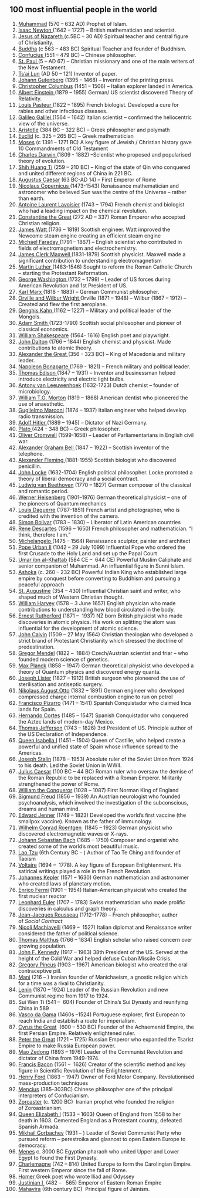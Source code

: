 <h2>100 most influential people in the world </h2>

<ol>
<li><a href="https://www.biographyonline.net/spiritual/muhammad.html">Muhammad</a>&nbsp;(570 &ndash; 632 AD) Prophet of Islam.</li>
<li><a href="https://www.biographyonline.net/scientists/isaac-newton.html">Isaac Newton&nbsp;</a>(1642 &ndash; 1727) &ndash; British mathematician and scientist.</li>
<li><a href="https://www.biographyonline.net/spiritual/jesus-christ.html">Jesus of Nazareth&nbsp;</a>(c.5BC &ndash; 30 AD) Spiritual teacher and central figure of Christianity.</li>
<li><a href="https://www.biographyonline.net/spiritual/buddha.html">Buddha</a>&nbsp;(c 563 &ndash; 483 BC) Spiritual Teacher and founder of Buddhism.</li>
<li><a href="https://www.biographyonline.net/poets/confucius.html">Confucius&nbsp;</a>(551 &ndash; 479 BC) &ndash; Chinese philosopher.</li>
<li><a href="https://www.biographyonline.net/spiritual/st-paul.html">St. Paul&nbsp;</a>(5 &ndash; AD 67) &ndash; Christian missionary and one of the main writers of the New Testament.</li>
<li><a href="https://www.biographyonline.net/business/cai-lun.html">Ts&rsquo;ai Lun</a>&nbsp;(AD 50 &ndash; 121) Inventor of paper.</li>
<li><a href="https://www.biographyonline.net/business/j-gutenberg.html">Johann Gutenberg</a>&nbsp;(1395 &ndash; 1468) &ndash; Inventor of the printing press.</li>
<li><a href="https://www.biographyonline.net/adventurers/christopher-columbus.html">Christopher Columbus</a>&nbsp;(1451 &ndash; 1506) &ndash; Italian explorer landed in America.</li>
<li><a href="https://www.biographyonline.net/scientists/albert-einstein.html">Albert Einstein&nbsp;</a>(1879 &ndash; 1955) German/ US scientist discovered Theory of Relativity.</li>
<li><a href="https://www.biographyonline.net/scientists/louis-pasteur.html">Louis Pasteur&nbsp;</a>(1822 &ndash; 1895) French biologist. Developed&nbsp;a cure for rabies and other infectious diseases.</li>
<li><a href="https://www.biographyonline.net/scientists/galileo.html">Galileo Galilei&nbsp;</a>(1564 &ndash; 1642) Italian scientist &ndash; confirmed the heliocentric view of the universe.</li>
<li><a href="https://www.biographyonline.net/scientists/aristotle.html">Aristotle</a>&nbsp;(384 BC &ndash; 322 BC) &ndash; Greek philosopher and polymath</li>
<li><a href="https://www.biographyonline.net/scientists/euclid.html">Euclid</a>&nbsp;(c. 325 &ndash; 265 BC) &ndash; Greek mathematician</li>
<li><a href="https://www.biographyonline.net/spiritual/moses.html">Moses</a>&nbsp;(c 1391 &ndash; 1271 BC) A key figure of Jewish / Christian history gave 10 Commandments of Old Testament</li>
<li><a href="https://www.biographyonline.net/scientists/charles-darwin.html">Charles Darwin&nbsp;</a>(1809 - 1882) &ndash;Scientist who proposed and popularised theory of evolution.</li>
<li><a href="https://www.biographyonline.net/military/emperor-qin-shi-huang-biography.html">Shih Huang Ti</a>&nbsp;(259 &ndash; 210 BC) &ndash; King of the state of Qin who conquered and united different regions of China in 221 BC.</li>
<li><a href="https://www.biographyonline.net/military/augustus-caesar-biography.html">Augustus Caesar</a>&nbsp;(63 BC-AD 14) &ndash; First Emperor of Rome</li>
<li><a href="https://www.biographyonline.net/scientists/copernicus.html">Nicolaus Copernicus&nbsp;</a>(1473-1543) Renaissance mathematician and astronomer who believed Sun was the centre of the Universe &ndash; rather than earth.</li>
<li><a href="https://www.biographyonline.net/scientists/antoine-lavoisier-biography.html">Antoine Laurent Lavoisier</a>&nbsp;(1743 &ndash; 1794) French chemist and biologist who had a leading impact on the chemical revolution.</li>
<li><a href="https://www.biographyonline.net/military/constantine.html">Constantine the Great</a>&nbsp;(<span class="st">272 AD &ndash; 337) Roman Emperor who accepted Christian religion.</span></li>
<li><a href="https://www.biographyonline.net/scientists/james-watt.html">James Watt&nbsp;</a>(1736 &ndash; 1819) Scottish engineer. Watt improved the Newcome steam engine creating an efficient steam engine</li>
<li><a href="https://www.biographyonline.net/scientists/michael-faraday.html">Michael Faraday&nbsp;</a>(1791 &ndash; 1867) &ndash; English scientist who contributed in fields of electromagnetism and electrochemistry.</li>
<li><a href="https://www.biographyonline.net/scientists/james-maxwell.html">James Clerk Maxwell&nbsp;</a>(1831-1879) Scottish physicist. Maxwell made a significant contribution to understanding electromagnetism</li>
<li><a href="https://www.biographyonline.net/spiritual/martin-luther.html">Martin Luther&nbsp;</a>(1483-1546) Sought to reform the Roman Catholic Church &ndash; starting the Protestant Reformation.</li>
<li><a href="https://www.biographyonline.net/politicians/american/george-washington.html">George Washington&nbsp;</a>(1732 &ndash; 1799) &ndash; Leader of US forces during American Revolution and 1st President of US.</li>
<li><a href="https://www.biographyonline.net/writers/karl-marx.html">Karl Marx&nbsp;</a>(1818 - 1883) &ndash; German Communist philosopher.</li>
<li><a href="https://www.biographyonline.net/scientists/inventors/wright-brothers.html">Orville and Wilbur Wright&nbsp;</a>Orville (1871 &ndash; 1948) &ndash; Wilbur (1867 &ndash; 1912) &ndash; Created and flew the first aeroplane.</li>
<li><a href="https://www.biographyonline.net/military/genghis-khan.html">Genghis Kahn&nbsp;</a>(1162 &ndash; 1227) &ndash; Military and political leader of the Mongols.</li>
<li><a href="https://www.biographyonline.net/writers/adam-smith.html">Adam Smith&nbsp;</a>(1723-1790) Scottish social philosopher and pioneer of classical economics.</li>
<li><a href="https://www.biographyonline.net/poets/william_shakespeare.html">William Shakespeare</a>&nbsp;(1564- 1616) English poet and playwright.</li>
<li><a href="https://www.biographyonline.net/scientists/john-dalton-biography.html">John Dalton</a>&nbsp;(1766 &ndash; 1844) English chemist and physicist. Made contributions to atomic theory.</li>
<li><a href="https://www.biographyonline.net/military/alexander-the-great.html">Alexander the Great&nbsp;</a>(356 - 323 BC) &ndash; King of Macedonia and military leader.</li>
<li><a href="https://www.biographyonline.net/military/napoleon.html">Napoleon Bonaparte&nbsp;</a>(1769 - 1821) &ndash; French military and political leader.</li>
<li><a href="https://www.biographyonline.net/scientists/thomas-edison.html">Thomas Edison&nbsp;</a>(1847 &ndash; 1931) &ndash; Inventor and businessman helped introduce electricity and electric light bulbs.</li>
<li><a href="https://www.biographyonline.net/scientists/antony-van-leeuwenhoek-biography.html">Antony van Leeuwenhoek</a>&nbsp;(1632-1723) Dutch chemist &ndash; founder of microbiology.</li>
<li><a href="https://www.biographyonline.net/scientists/william-t-g-morton-biography.html">William T.G. Morton</a>&nbsp;(1819 &ndash; 1868) American dentist who pioneered the use&nbsp;of anaesthetic.</li>
<li><a href="https://www.biographyonline.net/scientists/guglielmo-marconi-biography.html">Guglielmo Marconi</a>&nbsp;(1874 &ndash; 1937) Italian engineer who helped develop radio transmission.</li>
<li><a href="https://www.biographyonline.net/military/adolf-hitler.html">Adolf Hitler&nbsp;</a>(1889 &ndash; 1945) &ndash; Dictator of Nazi Germany.</li>
<li><a href="https://www.biographyonline.net/writers/plato.html">Plato&nbsp;</a>(424 - 348 BC) &ndash; Greek philosopher.</li>
<li><a href="https://www.biographyonline.net/british/oliver-cromwell.html">Oliver Cromwell</a>&nbsp;(1599-1658) &ndash; Leader of Parliamentarians in English civil war.</li>
<li><a href="https://www.biographyonline.net/scientists/alexander-bell.html">Alexander Graham Bell&nbsp;</a>(1847 &ndash; 1922) &ndash; Scottish inventor of the telephone.</li>
<li><a href="https://www.biographyonline.net/scientists/alex-fleming.html">Alexander Fleming&nbsp;</a>(1881-1955) Scottish biologist who discovered penicillin.</li>
<li><a href="https://www.biographyonline.net/writers/john-locke-biography.html">John Locke</a>&nbsp;(1632-1704) English political philosopher. Locke promoted a theory of liberal democracy and a social contract.</li>
<li><a href="https://www.biographyonline.net/music/beethoven.html">Ludwig van Beethoven</a>&nbsp;(1770 &ndash; 1827) German composer of the classical and romantic period.</li>
<li><a href="https://www.biographyonline.net/scientists/werner-heisenberg-biography.html">Werner Heisenberg</a>&nbsp;<span class="st">(1901&ndash;1976)</span>&nbsp;German theoretical physicist &ndash; one of the pioneers of Quantum mechanics</li>
<li><a href="https://www.biographyonline.net/scientists/louis-daguerre-biography.html">Louis Daguerre</a>&nbsp;<span class="st">(1787&ndash;1851)</span>&nbsp;French artist and photographer, who is credited with the invention of the camera.</li>
<li><a title="Simon Bolivar Biography" href="https://www.biographyonline.net/politicians/american/simon-bolivar.html">Simon Bolivar</a>&nbsp;(1783 &ndash; 1830) &ndash; Liberator of Latin American countries</li>
<li><a href="https://www.biographyonline.net/writers/rene-descartes.html">Rene Descartes</a>&nbsp;(1596 &ndash; 1650) French philosopher and mathematician. &ldquo;I think, therefore I am.&rdquo;</li>
<li><a href="https://www.biographyonline.net/artists/michelangelo.html">Michelangelo&nbsp;</a>(1475 &ndash; 1564) Renaissance sculptor, painter and architect</li>
<li><a href="https://www.biographyonline.net/people/pope-urban-ii-biography.html">Pope Urban II</a>&nbsp;(1042&nbsp;&ndash; 29 July 1099) Influential Pope who ordered the first Crusade to the Holy Land and set up the Papal Court</li>
<li><a href="https://www.biographyonline.net/military/umar.html">Umar ibn al-Khattab</a>&nbsp;(584 CE &ndash;&nbsp; 644 CE) Powerful Muslim Caliphate and senior companion of Muhammad. An influential figure in Sunni Islam.</li>
<li><a href="https://www.biographyonline.net/royalty/ashoka-biography.html">Ashoka</a>&nbsp;(c. 260 &ndash; 232 BC) Powerful Indian King who established large empire by conquest before converting to Buddhism and pursuing a peaceful approach</li>
<li><a href="https://www.biographyonline.net/st-augustine-hippo-biography.html">St. Augustine</a>&nbsp;(354 &ndash; 430) Influential Christian saint and writer, who shaped much of Western Christian thought.</li>
<li><a href="https://www.biographyonline.net/scientists/william-harvey.html">William Harvey</a>&nbsp;(1578 &ndash; 3 June 1657) English physician who made contributions to understanding how blood circulated in the body.</li>
<li><a href="https://www.biographyonline.net/scientists/ernest-rutherford-biography.html">Ernest Rutherford</a>&nbsp;(1871&nbsp;&ndash;&nbsp; 1937) NZ born British physicist who made discoveries in atomic physics. His work on splitting the atom was influential for the development of atomic science.</li>
<li><a href="https://www.biographyonline.net/spiritual/john-calvin-biography.html">John Calvin</a>&nbsp;(1509&nbsp;&ndash; 27 May 1564) Christian theologian who developed a strict brand of Protestant Christianity which stressed the doctrine of predestination.</li>
<li><a href="https://www.biographyonline.net/scientists/gregor-mendel.html">Gregor Mendel</a>&nbsp;(1822<sup id="cite_ref-2" class="reference"></sup>&nbsp;&ndash;&nbsp; 1884) Czech/Austrian scientist and friar &ndash; who founded modern science of genetics.</li>
<li><a href="https://www.biographyonline.net/scientists/max-planck-biography.html">Max Planck</a>&nbsp;(1858 &ndash; 1947)&nbsp;German&nbsp;theoretical physicist who developed a theory of Quantum physics and discovered energy quanta.</li>
<li><a href="https://www.biographyonline.net/scientists/joseph-lister.html">Joseph Lister</a>&nbsp;(1827&nbsp;&ndash; 1912) British surgeon who pioneered the&nbsp;use of sterilisation and antiseptic surgery.</li>
<li><a href="https://www.biographyonline.net/scientists/nikolaus-otto-biography.html">Nikolaus August Otto</a>&nbsp;(1832 &ndash;&nbsp;1891) German engineer who developed compressed charge internal combustion engine to run on petrol</li>
<li><a href="https://www.biographyonline.net/military/francisco-pizarro-biography.html">Francisco Pizarro</a>&nbsp;(1471&nbsp;&ndash; 1541) Spanish Conquistador who claimed Inca lands for Spain.</li>
<li><a href="https://www.biographyonline.net/military/hernan-cortes-biography.html">Hernando Cortes</a>&nbsp;(1485 &ndash;&nbsp;1547) Spanish Conquistador who conquered the Aztec lands of modern-day Mexico.</li>
<li><a href="https://www.biographyonline.net/thomas_jefferson.html">Thomas Jefferson</a>&nbsp;(1743 &ndash; 1826) 3rd President of US. Principle author of the US Declaration of Independence.</li>
<li><a href="https://www.biographyonline.net/royalty/isabella-i.html">Queen Isabella I</a>&nbsp;(1451 &ndash; 1504) Queen of Castille, who helped create a powerful and unified state of Spain whose influence spread to the Americas.</li>
<li><a href="https://www.biographyonline.net/politicians/russian/joseph-stalin.html">Joseph Stalin</a>&nbsp;(1878 &ndash; 1953) Absolute ruler of the Soviet Union from 1924 to his death. Led the Soviet Union in WWII.</li>
<li><a href="https://www.biographyonline.net/military/julius-caesar.html">Julius Caesar</a>&nbsp;(100 BC &ndash; 44 BC) Roman ruler who oversaw the demise of the Roman Republic to be replaced with a Roman Emperor. Militarily strengthened the power of Rome.</li>
<li><a href="https://www.biographyonline.net/military/william-the-conqueror.html">William the Conqueror</a>&nbsp;(1028<sup id="cite_ref-Bates33_1-1" class="reference"></sup>&nbsp;&ndash; 1087) First Norman King of England</li>
<li><a href="https://www.biographyonline.net/scientists/sigmund-freud-biography.html">Sigmund Freud</a>&nbsp;(1856 &ndash; 1939) An Austrian&nbsp;neurologist&nbsp;who founded psychoanalysis, which involved the investigation of the subconscious, dreams and human mind.</li>
<li><a href="https://www.biographyonline.net/scientists/edward-jenner.html">Edward Jenner</a>&nbsp;(1749 &ndash; 1823) Developed the world&rsquo;s first vaccine (the smallpox vaccine). Known as the father of immunology.</li>
<li><a href="https://en.wikipedia.org/wiki/Wilhelm_R%C3%B6ntgen">Wilhelm Conrad Roentgen&nbsp;</a> (1845&nbsp;&ndash; 1923) German physicist who discovered electromagnetic waves or X-rays.</li>
<li><a title="J.S. Bach Biography" href="https://www.biographyonline.net/music/j-s-bach.html">Johann Sebastian Bach</a>&nbsp;(1685&nbsp;&ndash; 1750) Composer and organist who created some of the world&rsquo;s most beautiful music.</li>
<li><a href="https://www.biographyonline.net/writers/lao-tzu.html">Lao Tzu</a>&nbsp;(6th Century BC &ndash; ) Author of Tao Te Ching and founder of Taoism</li>
<li><a href="https://www.biographyonline.net/writers/voltaire.html">Voltaire</a>&nbsp;(1694 &ndash;&nbsp; 1778). A key figure of European Enlightenment. His satirical writings played a role in the French Revolution.</li>
<li><a href="https://www.biographyonline.net/scientists/johannes-kepler.html">Johannes Kepler</a>&nbsp;(1571 &ndash; 1630) German&nbsp;mathematician and astronomer who created laws of planetary motion.</li>
<li><a href="https://www.biographyonline.net/scientists/enrico-fermi.html">Enrico Fermi</a>&nbsp;(1901&nbsp;&ndash; 1954) Italian-American physicist who created the first nuclear reactor</li>
<li><a href="https://www.biographyonline.net/scientists/leonhard-euler-biography.html">Leonhard Euler</a>&nbsp;(1707&nbsp;&ndash; 1783) Swiss mathematician who made prolific discoveries in calculus and graph theory.</li>
<li><a href="https://www.biographyonline.net/writers/jean-jacques-rousseau.html">Jean-Jacques Rousseau</a>&nbsp;(1712-1778) &ndash; French philosopher, author of&nbsp;<em>Social Contract</em></li>
<li><a href="https://www.biographyonline.net/writers/niccolo-machiavelli.html">Nicoli Machiavelli</a>&nbsp;(1469 &ndash;&nbsp; 1527) Italian diplomat and Renaissance writer considered the father of political science.</li>
<li><a href="https://www.biographyonline.net/people/famous/thomas-malthus.html">Thomas Malthus</a>&nbsp;(1766&nbsp;&ndash; 1834) English scholar who raised concern over growing population.</li>
<li><a href="https://www.biographyonline.net/politicians/american/j-f-kennedy.html">John F. Kennedy</a>&nbsp;(1917 &ndash; 1963) 38th President of the US. Served at the height of the Cold War and helped defuse Cuban Missile Crisis.</li>
<li><a href="https://en.wikipedia.org/wiki/Gregory_Goodwin_Pincus">Gregory Pincus</a> (1903 &ndash; 1967) American biologist who created the oral contraceptive pill.</li>
<li><a href="https://www.biographyonline.net/spiritual/mani-biography.html">Mani</a>&nbsp;(216 &ndash; ) Iranian founder of&nbsp;Manichaeism, a&nbsp;gnostic&nbsp;religion which for a time was a rival to Christianity.</li>
<li><a href="https://www.biographyonline.net/politicians/russian/lenin.html">Lenin</a>&nbsp;(1870 &ndash; 1924) Leader of the Russian Revolution and new Communist regime from 1917 to 1924.</li>
<li>Sui Wen Ti (541 &ndash;&nbsp; 604) Founder of China&rsquo;s Sui Dynasty and reunifying China in 589</li>
<li><a href="https://www.biographyonline.net/people/vasco-de-gama-biography.html">Vasco da Gama</a>&nbsp;(1460s &ndash;1524) Portuguese explorer, first European to reach India and establish a route for imperialism.</li>
<li><a href="https://www.biographyonline.net/military/cyrus-the-great-biography.html">Cyrus the Great</a>&nbsp; (600 &ndash; 530&nbsp;BC) Founder of the Achaemenid Empire, the first&nbsp;Persian Empire. Relatively enlightened ruler.</li>
<li><a href="https://www.biographyonline.net/royalty/peter-the-great-biography.html">Peter the Great</a>&nbsp;(1721&nbsp;&ndash; 1725) Russian Emperor who expanded the Tsarist Empire to make Russia European power.</li>
<li><a href="https://www.biographyonline.net/politicians/asia/chairman-mao.html">Mao Zedong</a>&nbsp;(1893&nbsp;&ndash; 1976) Leader of the Communist Revolution and dictator of China from 1949-1974.</li>
<li><a href="https://www.biographyonline.net/scientists/francis-bacon-biography.html">Francis Bacon</a>&nbsp;(1561&nbsp;&ndash;&nbsp; 1626) Creator of the scientific method and key figure in Scientific Revolution of the Enlightenment.</li>
<li><a href="https://www.biographyonline.net/business/henry-ford.html">Henry Ford</a>&nbsp;(1863 &ndash; 1947) Owner of Ford Motor Company. Revolutionised mass-production techniques</li>
<li><a href="https://www.biographyonline.net/writers/mencius-biography.html">Mencius</a>&nbsp;(385&ndash;303BC) Chinese philosopher one of the principal interpreters of Confucianism.</li>
<li><a href="https://www.biographyonline.net/spiritual/zoroaster-biography.html">Zoroaster</a>&nbsp;(c. 1200 BC)&nbsp; Iranian prophet who founded the religion of&nbsp;Zoroastrianism.</li>
<li><a href="https://www.biographyonline.net/royalty/elizabeth/queen-elizabeth-I.html">Queen Elizabeth I</a>&nbsp;(1533 &ndash; 1603) Queen of England from 1558 to her death in 1603. Cemented England as a Protestant country, defeated Spanish Armada.</li>
<li><a href="https://www.biographyonline.net/politicians/russian/mikhail-gorbachev.html">Mikhail Gorbachev</a>&nbsp;(1931 &ndash; ) Leader of Soviet Communist Party who pursued reform &ndash; perestroika and glasnost to open Eastern Europe to democracy.</li>
<li><a href="https://www.biographyonline.net/royalty/menes-biography.html">Menes</a>&nbsp;c. 3000 BC Egyptian pharaoh who&nbsp;united&nbsp;Upper and Lower Egypt to found the&nbsp;First Dynasty.</li>
<li><a href="https://www.biographyonline.net/politicians/europe/charlemagne.html">Charlemagne</a>&nbsp;(742 &ndash; 814) United Europe to form&nbsp;the Carolingian Empire. First western Emperor since the fall of Rome.</li>
<li><a href="https://www.biographyonline.net/poets/homer.html">Homer&nbsp;</a>Greek poet who wrote&nbsp;Iliad&nbsp;and&nbsp;Odyssey</li>
<li><a href="https://en.wikipedia.org/wiki/Justinian_I">Justinian I&nbsp;</a> (482 &ndash;&nbsp; &nbsp;565) Emperor of Eastern Roman Empire</li>
<li><a href="https://www.biographyonline.net/spiritual/mahavira.html">Mahavira</a>&nbsp;(6th&nbsp;century BC)&nbsp; Principal figure of Jainism.</li>
</ol>
